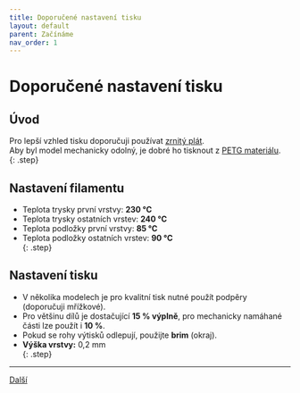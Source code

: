 ```yaml
---
title: Doporučené nastavení tisku
layout: default
parent: Začínáme
nav_order: 1
---
```


# Doporučené nastavení tisku

## **Úvod**

Pro lepší vzhled tisku doporučuji používat [zrnitý plát](https://www.prusa3d.com/cs/produkt/zrnity-pei-tiskovy-plat/).  
Aby byl model mechanicky odolný, je dobré ho tisknout z [PETG materiálu](https://www.prusa3d.com/cs/kategorie/prusament-petg/).  
{: .step}

## **Nastavení filamentu**

- Teplota trysky první vrstvy: **230 °C**  
- Teplota trysky ostatních vrstev: **240 °C**  
- Teplota podložky první vrstvy: **85 °C**  
- Teplota podložky ostatních vrstev: **90 °C**  
{: .step}

## **Nastavení tisku**

- V několika modelech je pro kvalitní tisk nutné použít podpěry (doporučuji mřížkové).  
- Pro většinu dílů je dostačující **15 % výplně**, pro mechanicky namáhané části lze použít i **10 %**.  
- Pokud se rohy výtisků odlepují, použijte **brim** (okraj).  
- **Výška vrstvy:** 0,2 mm  
{: .step}

---

[Další](../instalace-zavitovych-vlozek)